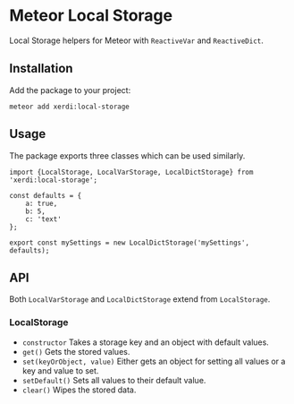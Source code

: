 # Meteor Local Storage

Local Storage helpers for Meteor with `ReactiveVar` and `ReactiveDict`.

## Installation

Add the package to your project:

```shell
meteor add xerdi:local-storage
```

## Usage

The package exports three classes which can be used similarly.

```ecmascript 6
import {LocalStorage, LocalVarStorage, LocalDictStorage} from 'xerdi:local-storage';

const defaults = {
    a: true,
    b: 5,
    c: 'text'
};

export const mySettings = new LocalDictStorage('mySettings', defaults);
```

## API

Both `LocalVarStorage` and `LocalDictStorage` extend from `LocalStorage`.

### LocalStorage

 - `constructor` Takes a storage key and an object with default values.
 - `get()` Gets the stored values.
 - `set(keyOrObject, value)` Either gets an object for setting all values or a key and value to set.
 - `setDefault()` Sets all values to their default value.
 - `clear()` Wipes the stored data.
